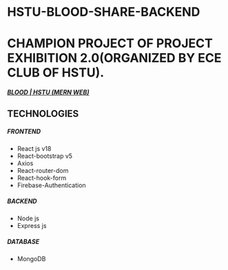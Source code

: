 # HSTU-BLOOD-SHARE-BACKEND

# CHAMPION PROJECT OF PROJECT EXHIBITION 2.0(ORGANIZED BY ECE CLUB OF HSTU).


##### [BLOOD | HSTU (MERN WEB)](https://hstubloodshare.netlify.app/)

## TECHNOLOGIES 
##### FRONTEND 

- React js v18
- React-bootstrap v5
- Axios
- React-router-dom
- React-hook-form
- Firebase-Authentication

##### BACKEND

- Node js
- Express js

##### DATABASE

- MongoDB

